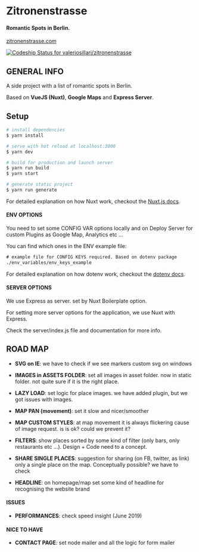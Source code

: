 # Zitronenstrasse

#### Romantic Spots in Berlin.

[zitronenstrasse.com](https://zitronenstrasse.com/)

[ ![Codeship Status for valeriosillari/zitronenstrasse](https://app.codeship.com/projects/45f42180-b923-0135-4183-366309507115/status?branch=master)](https://app.codeship.com/projects/259131)

## GENERAL INFO

A side project with a list of romantic spots in Berlin.

Based on **VueJS (Nuxt)**, **Google Maps** and **Express Server**.

## Setup

```bash
# install dependencies
$ yarn install

# serve with hot reload at localhost:3000
$ yarn dev

# build for production and launch server
$ yarn run build
$ yarn start

# generate static project
$ yarn run generate
```

For detailed explanation on how Nuxt work, checkout the [Nuxt.js docs](https://github.com/nuxt/nuxt.js).

#### ENV OPTIONS

You need to set some CONFIG VAR options locally and on Deploy Server for custom Plugins as Google Map, Analytics etc ...

You can find which ones in the ENV example file:

```html
# example file for CONFIG KEYS required. Based on dotenv package
./env_variables/env_keys_example
```

For detailed explanation on how dotenv work, checkout the [dotenv docs](https://github.com/motdotla/dotenv).

#### SERVER OPTIONS

We use Express as server. set by Nuxt Boilerplate option.

For setting more server options for the application, we use Nuxt with Express.

Check the server/index.js file and documentation for more info.

## ROAD MAP

- **SVG on IE**: we have to check if we see markers custom svg on windows

- **IMAGES in ASSETS FOLDER**: set all images in asset folder. now in static folder. not quite sure if it is the right place.

- **LAZY LOAD**: set logic for place images. we have added plugin, but we got issues with images.

- **MAP PAN (movement)**: set it slow and nicer/smoother

- **MAP CUSTOM STYLES**: at map movement it is always flickering cause of image request. is is ok? could we prevent it?

- **FILTERS**: show places sorted by some kind of filter (only bars, only restaurants etc ...). Design + Code need to a concept.

- **SHARE SINGLE PLACES**: suggestion for sharing (on FB, twitter, as link) only a single place on the map. Conceptually possible? we have to check

- **HEADLINE**: on homepage/map set some kind of headline for recognising the website brand

#### ISSUES

- **PERFORMANCES**: check speed insight (June 2019)

#### NICE TO HAVE

- **CONTACT PAGE**: set node mailer and all the logic for form mailer
